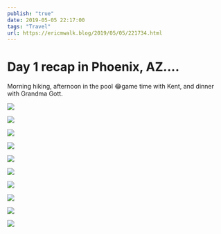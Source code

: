 ```yaml
---
publish: "true"
date: 2019-05-05 22:17:00
tags: "Travel"
url: https://ericmwalk.blog/2019/05/05/221734.html
---
```


# Day 1 recap in Phoenix, AZ....

Morning hiking, afternoon in the pool 😂game time with Kent, and dinner with Grandma Gott.

![](https://ericmwalk.blog/uploads/2022/c693629faf.jpg)

![](https://ericmwalk.blog/uploads/2022/fbb8c1de4c.jpg)

![](https://ericmwalk.blog/uploads/2022/506f92f211.jpg)

![](https://ericmwalk.blog/uploads/2022/235e92806d.jpg)

![](https://ericmwalk.blog/uploads/2022/8aa5955e0e.jpg)

![](https://ericmwalk.blog/uploads/2022/e2d1b403b0.jpg)

![](https://ericmwalk.blog/uploads/2022/c91aa0e1d8.jpg)

![](https://ericmwalk.blog/uploads/2022/b1dcac8a3e.jpg)

![](https://ericmwalk.blog/uploads/2022/de13844ff5.jpg)

![](https://ericmwalk.blog/uploads/2022/e4234fb42f.jpg)
